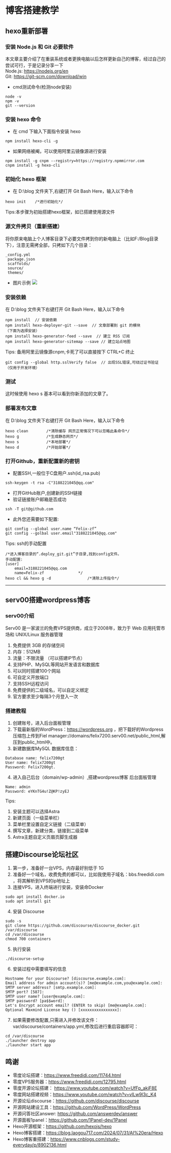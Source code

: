 # 博客搭建教学


## hexo重新部署
### 安装 Node.js 和 Git 必要软件
本文章主要介绍了在重装系统或者更换电脑以后怎样更新自己的博客，经过自己的尝试可行，于是记录分享一下  
Node.js: https://nodejs.org/en    
Git: https://git-scm.com/download/win
- cmd测试命令(检测node安装)
```
node -v
npm -v
git --version
```

### 安装 hexo 命令
- 在 cmd 下输入下面指令安装 hexo
```
npm install hexo-cli -g
```
- 如果网络被阉，可以使用阿里云镜像源进行安装
```
npm install -g cnpm --registry=https://registry.npmmirror.com
cnpm install -g hexo-cli
```

### 初始化 hexo 框架
- 在 D:\blog 文件夹下,右键打开 Git Bash Here，输入以下命令
```
hexo init    /*进行初始化*/
```
Tips:本步骤为初始搭建hexo框架，如已搭建使用源文件

### 源文件拷贝（重新搭建）
将你原来电脑上个人博客目录下必要文件拷到你的新电脑上（比如F:/Blog目录下），注意无需拷全部，只拷如下几个目录：
```
_config.yml
 package.json
 scaffolds/
 source/
 themes/
```
- 图片示例
![](https://github.com/Felix-zf/Picture-Store/blob/master/img/zy.png)

### 安装依赖
在 D:\blog 文件夹下右键打开 Git Bash Here，输入以下命令
```
npm install  // 安装依赖
npm install hexo-deployer-git --save  // 文章部署到 git 的模块
（下面为选择安装）
npm install hexo-generator-feed --save  // 建立 RSS 订阅
npm install hexo-generator-sitemap --save // 建立站点地图
```
Tips: 备用阿里云镜像源cnpm,卡死了可以直接按下 CTRL+C 终止
```
git config --global http.sslVerify false  // 出现SSL错误,可绕过证书验证（仅用于开发环境）
```

### 测试
这时候使用 hexo s 基本可以看到你新添加的文章了。

### 部署发布文章
在 D:\blog 文件夹下右键打开 Git Bash Here，输入以下命令
```
hexo clean        /*清除缓存 网页正常情况下可以忽略此条命令*/  
hexo g            /*生成静态网页*/  
hexo s            /*本地部署*/  
hexo d            /*开始部署*/  
```

### 打开Github，重新配置新的密钥
- 配置SSH,一般位于C盘用户.ssh(id_rsa.pub)
```
ssh-keygen -t rsa -C"3188221045@qq.com"
```
- 打开GitHub账户,创建新的SSH链接
- 验证链接账户邮箱是否成功
```
ssh -T git@github.com
```
- 此外您还需要如下配置:
```
git config --global user.name “Felix-zf”
git config --golbal user.email"3188221045@qq.com"
```
Tips: ssh的手动配置
```
/*进入博客目录的“.deploy_git.git”子目录,找到config文件。
手动配置:
[user]
	email=3188221045@qq.com
	name=Felix-zf               */
hexo cl && hexo g -d                /*清除上传指令*/
```

-------
## serv00搭建wordpress博客
### serv00介绍
Serv00 是一家波兰的免费VPS提供商，成立于2008年，致力于 Web 应用托管市场和 UNIX/Linux 服务器管理

1. 免费提供 3GB 的存储空间
2. 内存：512MB
3. 流量：不限流量 （可以搭建IP节点）
4. 支持PHP、MySQL等网站开发语言和数据库
5. 可以同时搭建100个网站
6. 可自定义开放端口
7. 支持SSH远程访问
8. 免费提供的二级域名，可以自定义绑定
9. 官方要求至少每隔3个月登入一次

### 搭建教程
1. 创建账号，进入后台面板管理
2. 下载最新版的WordPress：https://wordpress.org ，把下载好的Wordpress压缩包上传到Fiel manager://domains/felix7200.serv00.net/public_html,解压到public_html中。
3. 新建数据库MySQL
数据库信息：
```
Database name: felix7200gt
User name: felix7200gt
Password: Felix7200gt.

```
4. 进入自己后台（domain/wp-admin）,搭建wordpress博客
后台面板管理
```
Name: admin
Password: eYKnTG4u!Z@KP!zyEJ
```
Tips: 
1. 安装主题可以选择Astra
2. 新建页面（一级菜单栏）
3. 菜单栏里设置自定义链接（二级菜单）
4. 撰写文章，新建分类，链接到二级菜单
5. Astra主题自定义页眉页脚生成器

## 搭建Discourse论坛社区
1. 第一步，准备好一台VPS，内存最好别低于 1G 
2. 准备好一个域名，收费免费的都可以，比如我使用子域名：bbs.freedidi.com ，将其解析到VPS的ip地址上
3. 连接VPS，进入终端进行安装，安装命Docker
```
sudo apt install docker.io
sudo apt install git
```
4. 安装 Discourse
```
sudo -s
git clone https://github.com/discourse/discourse_docker.git /var/discourse
cd /var/discourse
chmod 700 containers
```
5. 执行安装
```
./discourse-setup
```
6. 安装过程中需要填写的信息
```
Hostname for your Discourse? [discourse.example.com]: 
Email address for admin account(s)? [me@example.com,you@example.com]: 
SMTP server address? [smtp.example.com]: 
SMTP port? [587]: 
SMTP user name? [user@example.com]: 
SMTP password? [pa$$word]: 
Let's Encrypt account email? (ENTER to skip) [me@example.com]: 
Optional Maxmind License key () [xxxxxxxxxxxxxxxx]:
```
7. 如果需要修改配置,只需进入并修改该文件： var/discourse/containers/app.yml,修改后进行重启容器即可：
```
cd /var/discourse
./launcher destroy app
./launcher start app
```

## 鸣谢
- 零度论坛搭建：https://www.freedidi.com/11744.html
- 零度VPS服务器：https://www.freedidi.com/12795.html
- 零度开源论坛搭建： https://www.youtube.com/watch?v=UfFp_akjF8E
- 零度网站搭建视频：https://www.youtube.com/watch?v=vILw9l3c_K4
- 开源论坛discourse：https://github.com/discourse/discourse
- 开源网站建设工具：https://github.com/WordPress/WordPress
- 开源问答社区answer: https://github.com/answerdev/answer
- 开源面板1panel：https://github.com/1Panel-dev/1Panel
- Hexo开源框架：https://github.com/hexojs/hexo
- Hexo博客搭建：https://blog.laogou717.com/2024/07/31/AI%20era/Hexo
- Hexo博客重搭建：https://www.cnblogs.com/study-everyday/p/8902136.html

